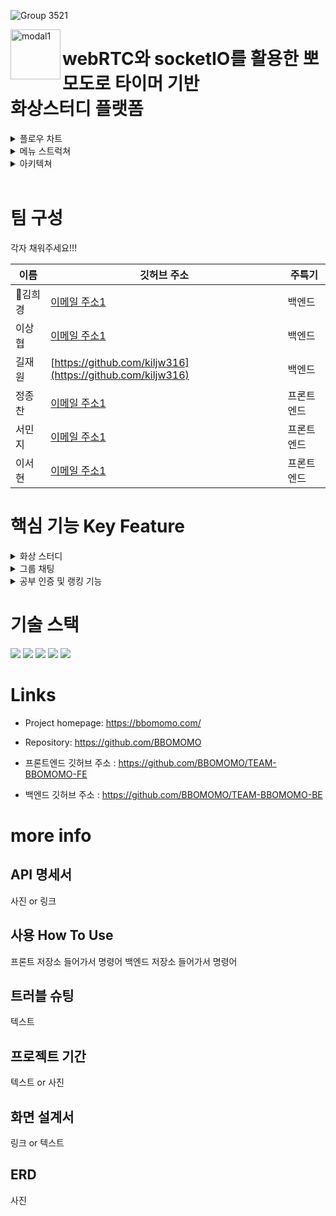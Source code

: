 ![Group 3521](https://user-images.githubusercontent.com/63698668/151089660-ee990ae6-6c70-40f8-a872-68687c05a6b9.png)

<!-- 서비스 간략설명  -->

<img width="80" alt="modal1" src="https://user-images.githubusercontent.com/87928719/151091148-ea42c383-d8b0-453f-a2da-e852340e3cdc.png" align="left">
<h1 align="left"> webRTC와 socketIO를 활용한 뽀모도로 타이머 기반<br/>화상스터디 플랫폼</h1>

<!-- 플로우 차트  -->
<details>
<summary>플로우 차트</summary>
<div markdown="1">

![flow_chart_bbomomo](https://user-images.githubusercontent.com/63698668/151087747-eca18099-6022-4141-9426-1c4e3967d7b8.jpg)

</div>
</details>

<!-- 메뉴 스트럭쳐  -->
<details>
<summary>메뉴 스트럭쳐</summary>
<div markdown="1">

![Menu Structure](https://user-images.githubusercontent.com/87928719/151090653-8b9ee168-802b-4901-bba9-89dc381f2279.png)

</div>
</details>

<!-- 아키텍쳐  -->
<details>
<summary>아키텍쳐</summary>
<div markdown="1">

![아키텍쳐](https://user-images.githubusercontent.com/87928719/151095738-1be7f0ef-5fc9-41b2-9b7d-dad6d0bad81a.png)

</div>
</details>

<br>

# 팀 구성

각자 채워주세요!!!

| 이름     | 깃허브 주소                                                | 주특기     |
| -------- | ---------------------------------------------------------- | ---------- |
| 🔰김희경 | [이메일 주소1](이메일주소@example.com)                     | 백엔드     |
| 이상협   | [이메일 주소1](이메일주소@example.com)                     | 백엔드     |
| 길재원   | [https://github.com/kiljw316](https://github.com/kiljw316) | 백엔드     |
| 정종찬   | [이메일 주소1](이메일주소@example.com)                     | 프론트엔드 |
| 서민지   | [이메일 주소1](이메일주소@example.com)                     | 프론트엔드 |
| 이서현   | [이메일 주소1](이메일주소@example.com)                     | 프론트엔드 |

# 핵심 기능 Key Feature
<details>
<summary>화상 스터디</summary>
<div markdown="1">
webRTC를 활용하여 본인의 화면을 송출하는 동시에 다른 유저의 집중하는 모습을 실시간으로 확인
</div>
</details>

<details>
<summary>그룹 채팅</summary>
<div markdown="1">
소켓 통신을 바탕으로 공부 시간과 쉬는 시간이 명확하게 구분되어 공부에 방해가 되지 않도록 쉬는 시간에만 사용 가능한 그룹 채팅
</div>
</details>

<details>
<summary>공부 인증 및 랭킹 기능</summary>
<div markdown="1">
여기부터 작성하기   주간 랭킹 일간 랭킹 공부 인증 
</div>
</details>


# 기술 스택

<img src="https://img.shields.io/badge/javascript-F7DF1E?style=for-the-badge&logo=javascript&logoColor=black">
<img src="https://img.shields.io/badge/html-E34F26?style=for-the-badge&logo=html5&logoColor=white">
<img src="https://img.shields.io/badge/css-1572B6?style=for-the-badge&logo=css3&logoColor=white">
<img src="https://img.shields.io/badge/github-181717?style=for-the-badge&logo=github&logoColor=white">
<img src="https://img.shields.io/badge/aws-232F3E?style=for-the-badge&logo=aws&logoColor=white">

# Links

- Project homepage: https://bbomomo.com/
- Repository: https://github.com/BBOMOMO

- 프론트엔드 깃허브 주소 : https://github.com/BBOMOMO/TEAM-BBOMOMO-FE
- 백엔드 깃허브 주소 : https://github.com/BBOMOMO/TEAM-BBOMOMO-BE

# more info

## API 명세서

사진 or 링크

## 사용 How To Use

프론트 저장소 들어가서 명령어
백엔드 저장소 들어가서 명령어

## 트러블 슈팅

텍스트

## 프로젝트 기간

텍스트 or 사진

## 화면 설계서

링크 or 텍스트

## ERD

사진
